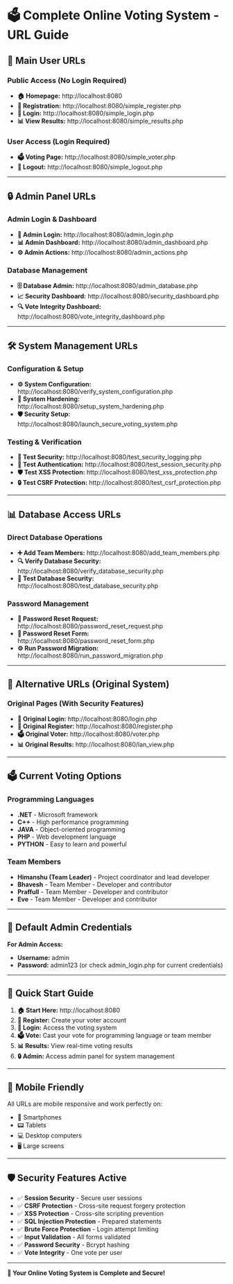 # 🗳️ Complete Online Voting System - URL Guide

## 🌟 Main User URLs

### **Public Access (No Login Required)**
- **🏠 Homepage:** http://localhost:8080
- **📝 Registration:** http://localhost:8080/simple_register.php
- **🔐 Login:** http://localhost:8080/simple_login.php
- **📊 View Results:** http://localhost:8080/simple_results.php

### **User Access (Login Required)**
- **🗳️ Voting Page:** http://localhost:8080/simple_voter.php
- **🚪 Logout:** http://localhost:8080/simple_logout.php

---

## 🔒 Admin Panel URLs

### **Admin Login & Dashboard**
- **🔐 Admin Login:** http://localhost:8080/admin_login.php
- **📊 Admin Dashboard:** http://localhost:8080/admin_dashboard.php
- **⚙️ Admin Actions:** http://localhost:8080/admin_actions.php

### **Database Management**
- **🗄️ Database Admin:** http://localhost:8080/admin_database.php
- **📈 Security Dashboard:** http://localhost:8080/security_dashboard.php
- **🔍 Vote Integrity Dashboard:** http://localhost:8080/vote_integrity_dashboard.php

---

## 🛠️ System Management URLs

### **Configuration & Setup**
- **⚙️ System Configuration:** http://localhost:8080/verify_system_configuration.php
- **🔧 System Hardening:** http://localhost:8080/setup_system_hardening.php
- **🛡️ Security Setup:** http://localhost:8080/launch_secure_voting_system.php

### **Testing & Verification**
- **🧪 Test Security:** http://localhost:8080/test_security_logging.php
- **🔐 Test Authentication:** http://localhost:8080/test_session_security.php
- **🛡️ Test XSS Protection:** http://localhost:8080/test_xss_protection.php
- **🔒 Test CSRF Protection:** http://localhost:8080/test_csrf_protection.php

---

## 📊 Database Access URLs

### **Direct Database Operations**
- **➕ Add Team Members:** http://localhost:8080/add_team_members.php
- **🔍 Verify Database Security:** http://localhost:8080/verify_database_security.php
- **🧪 Test Database Security:** http://localhost:8080/test_database_security.php

### **Password Management**
- **🔑 Password Reset Request:** http://localhost:8080/password_reset_request.php
- **🔄 Password Reset Form:** http://localhost:8080/password_reset_form.php
- **⚙️ Run Password Migration:** http://localhost:8080/run_password_migration.php

---

## 🎯 Alternative URLs (Original System)

### **Original Pages (With Security Features)**
- **🔐 Original Login:** http://localhost:8080/login.php
- **📝 Original Register:** http://localhost:8080/register.php
- **🗳️ Original Voter:** http://localhost:8080/voter.php
- **📊 Original Results:** http://localhost:8080/lan_view.php

---

## 🗳️ Current Voting Options

### **Programming Languages**
- **.NET** - Microsoft framework
- **C++** - High performance programming
- **JAVA** - Object-oriented programming
- **PHP** - Web development language
- **PYTHON** - Easy to learn and powerful

### **Team Members**
- **Himanshu (Team Leader)** - Project coordinator and lead developer
- **Bhavesh** - Team Member - Developer and contributor
- **Praffull** - Team Member - Developer and contributor
- **Eve** - Team Member - Developer and contributor

---

## 🔑 Default Admin Credentials

**For Admin Access:**
- **Username:** admin
- **Password:** admin123 (or check admin_login.php for current credentials)

---

## 🚀 Quick Start Guide

1. **🏠 Start Here:** http://localhost:8080
2. **📝 Register:** Create your voter account
3. **🔐 Login:** Access the voting system
4. **🗳️ Vote:** Cast your vote for programming language or team member
5. **📊 Results:** View real-time voting results
6. **🔒 Admin:** Access admin panel for system management

---

## 📱 Mobile Friendly

All URLs are mobile responsive and work perfectly on:
- 📱 Smartphones
- 📟 Tablets
- 💻 Desktop computers
- 🖥️ Large screens

---

## 🛡️ Security Features Active

- ✅ **Session Security** - Secure user sessions
- ✅ **CSRF Protection** - Cross-site request forgery protection
- ✅ **XSS Protection** - Cross-site scripting prevention
- ✅ **SQL Injection Protection** - Prepared statements
- ✅ **Brute Force Protection** - Login attempt limiting
- ✅ **Input Validation** - All forms validated
- ✅ **Password Security** - Bcrypt hashing
- ✅ **Vote Integrity** - One vote per user

---

**🎉 Your Online Voting System is Complete and Secure!**